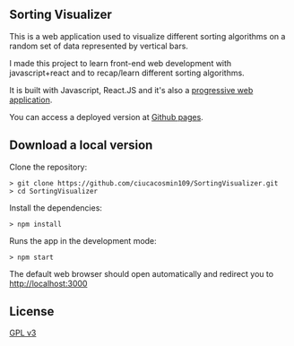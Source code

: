 
## Sorting Visualizer

This is a web application used to visualize different sorting algorithms on a random set of data represented by vertical bars.

I made this project to learn front-end web development with javascript+react and to recap/learn different sorting algorithms.

It is built with Javascript, React.JS and it's also a [progressive web application](https://developers.google.com/web/progressive-web-apps).

You can access a deployed version at [Github pages](https://ciucacosmin109.github.io/SortingVisualizer).

## Download a local version

Clone the repository:
```
> git clone https://github.com/ciucacosmin109/SortingVisualizer.git
> cd SortingVisualizer
```

Install the dependencies:
```
> npm install
```

Runs the app in the development mode:
```
> npm start
```

The default web browser should open automatically and redirect you to [http://localhost:3000](http://localhost:3000)


## License
[GPL v3](./LICENSE)
 
